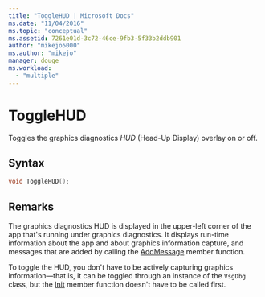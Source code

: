 ```yaml
---
title: "ToggleHUD | Microsoft Docs"
ms.date: "11/04/2016"
ms.topic: "conceptual"
ms.assetid: 7261e01d-3c72-46ce-9fb3-5f33b2ddb901
author: "mikejo5000"
ms.author: "mikejo"
manager: douge
ms.workload: 
  - "multiple"
---
```

# ToggleHUD
Toggles the graphics diagnostics *HUD* (Head-Up Display) overlay on or off.  
  
## Syntax  
  
```C++  
void ToggleHUD();  
```  
  
## Remarks  
 The graphics diagnostics HUD is displayed in the upper-left corner of the app that's running under graphics diagnostics. It displays run-time information about the app and about graphics information capture, and messages that are added by calling the [AddMessage](addmessage.md) member function.  
  
 To toggle the HUD, you don't have to be actively capturing graphics information—that is, it can be toggled through an instance of the `VsgDbg` class, but the [Init](init.md) member function doesn't have to be called first.